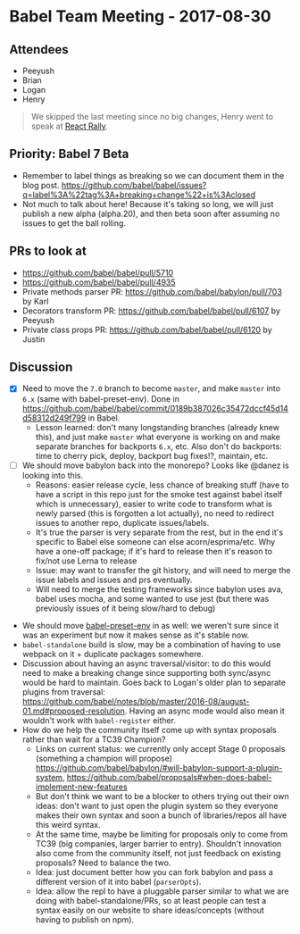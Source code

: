 # Babel Team Meeting - 2017-08-30

## Attendees

- Peeyush
- Brian
- Logan
- Henry

> We skipped the last meeting since no big changes, Henry went to speak at [React Rally](http://www.reactrally.com/).

## Priority: Babel 7 Beta

- Remember to label things as breaking so we can document them in the blog post. https://github.com/babel/babel/issues?q=label%3A%22tag%3A+breaking+change%22+is%3Aclosed
- Not much to talk about here! Because it's taking so long, we will just publish a new alpha (alpha.20), and then beta soon after assuming no issues to get the ball rolling.
 
## PRs to look at
- https://github.com/babel/babel/pull/5710
- https://github.com/babel/babel/pull/4935
- Private methods parser PR: https://github.com/babel/babylon/pull/703 by Karl
- Decorators transform PR: https://github.com/babel/babel/pull/6107 by Peeyush
- Private class props PR: https://github.com/babel/babel/pull/6120 by Justin

## Discussion
- [x] Need to move the `7.0` branch to become `master`, and make `master` into `6.x` (same with babel-preset-env). Done in https://github.com/babel/babel/commit/0189b387026c35472dccf45d14d58312d249f799 in Babel.
  - Lesson learned: don't many longstanding branches (already knew this), and just make `master` what everyone is working on and make separate branches for backports `6.x`, etc. Also don't do backports: time to cherry pick, deploy, backport bug fixes!?, maintain, etc.
- [ ] We should move babylon back into the monorepo? Looks like @danez is looking into this.
  - Reasons: easier release cycle, less chance of breaking stuff (have to have a script in this repo just for the smoke test against babel itself which is unnecessary), easier to write code to transform what is newly parsed (this is forgotten a lot actually), no need to redirect issues to another repo, duplicate issues/labels.
  - It's true the parser is very separate from the rest, but in the end it's specific to Babel else someone can else acorn/esprima/etc. Why have a one-off package; if it's hard to release then it's reason to fix/not use Lerna to release
  - Issue: may want to transfer the git history, and will need to merge the issue labels and issues and prs eventually.
  - Will need to merge the testing frameworks since babylon uses ava, babel uses mocha, and some wanted to use jest (but there was previously issues of it being slow/hard to debug)
- We should move [babel-preset-env](https://github.com/babel/babel-preset-env) in as well: we weren't sure since it was an experiment but now it makes sense as it's stable now.
- `babel-standalone` build is slow, may be a combination of having to use webpack on it + duplicate packages somewhere.
- Discussion about having an async traversal/visitor: to do this would need to make a breaking change since supporting both sync/async would be hard to maintain. Goes back to Logan's older plan to separate plugins from traversal: https://github.com/babel/notes/blob/master/2016-08/august-01.md#proposed-resolution. Having an async mode would also mean it wouldn't work with `babel-register` either.
- How do we help the community itself come up with syntax proposals rather than wait for a TC39 Champion?
  - Links on current status: we currently only accept Stage 0 proposals (something a champion will propose) https://github.com/babel/babylon/#will-babylon-support-a-plugin-system, https://github.com/babel/proposals#when-does-babel-implement-new-features
  - But don't think we want to be a blocker to others trying out their own ideas: don't want to just open the plugin system so they everyone makes their own syntax and soon a bunch of libraries/repos all have this weird syntax.
  - At the same time, maybe be limiting for proposals only to come from TC39 (big companies, larger barrier to entry). Shouldn't innovation also come from the community itself, not just feedback on existing proposals? Need to balance the two.
  - Idea: just document better how you can fork babylon and pass a different version of it into babel (`parserOpts`).
  - Idea: allow the repl to have a pluggable parser similar to what we are doing with babel-standalone/PRs, so at least people can test a syntax easily on our website to share ideas/concepts (without having to publish on npm).
